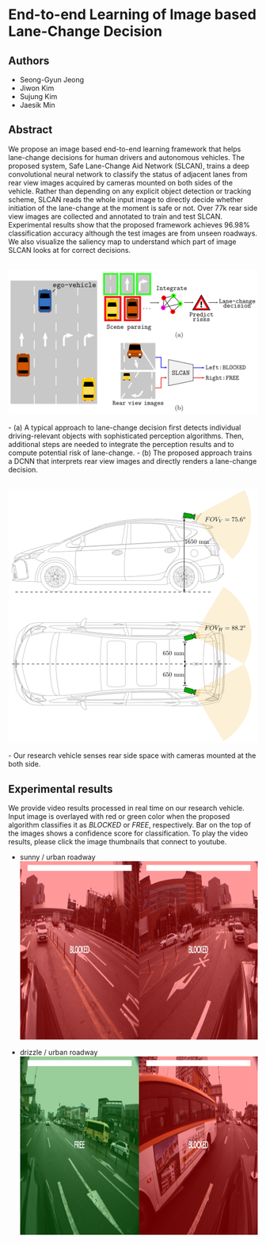 # End-to-end Learning of Image based Lane-Change Decision

## Authors
  - Seong-Gyun Jeong
  - Jiwon Kim
  - Sujung Kim
  - Jaesik Min

## Abstract
  We propose an image based end-to-end learning framework that helps lane-change decisions for human drivers and autonomous vehicles. The proposed system, Safe Lane-Change Aid Network (SLCAN), trains a deep convolutional neural network to classify the status of adjacent lanes from rear view images acquired by cameras mounted on both sides of the vehicle. Rather than depending on any explicit object detection or tracking scheme, SLCAN reads the whole input image to directly decide whether initiation of the lane-change at the moment is safe or not. Over 77k rear side view images are collected and annotated to train and test SLCAN. Experimental results show that the proposed framework achieves 96.98% classification accuracy although the test images are from unseen roadways. We also visualize the saliency map to understand which part of image SLCAN looks at for correct decisions.
<br />
<br />

<p align="center" >
  <img src="img/overview.jpg" width="640" />  
</p>
  - (a) A typical approach to lane-change decision first detects individual driving-relevant objects with sophisticated perception algorithms. Then, additional steps are needed to integrate the perception results and to compute potential risk of lane-change. 
  - (b) The proposed approach trains a DCNN that interprets rear view images and directly renders a lane-change decision.

<br />
<br />
<p align="center" >
  <img src="img/vehicle.png" width="640" />  
</p>
  - Our research vehicle senses rear side space with cameras mounted at the both side.
  

## Experimental results
  We provide video results processed in real time on our research vehicle. Input image is overlayed with red or green color when the proposed algorithm classifies it as *BLOCKED* or *FREE*, respectively. Bar on the top of the images shows a confidence score for classification. To play the video results, please click the image thumbnails that connect to youtube.  
  - sunny / urban roadway
<a href="http://www.youtube.com/watch?feature=player_embedded&v=ZTrllS4_xsA
" target="_blank"><img src="img/sunny.png" 
alt="Video results" width="1280" height="360" /></a>

  - drizzle / urban roadway
<a href="http://www.youtube.com/watch?feature=player_embedded&v=dWnuuFYUKdI
" target="_blank"><img src="img/drizzle.png" 
alt="Video results" width="1280" height="360" /></a>
